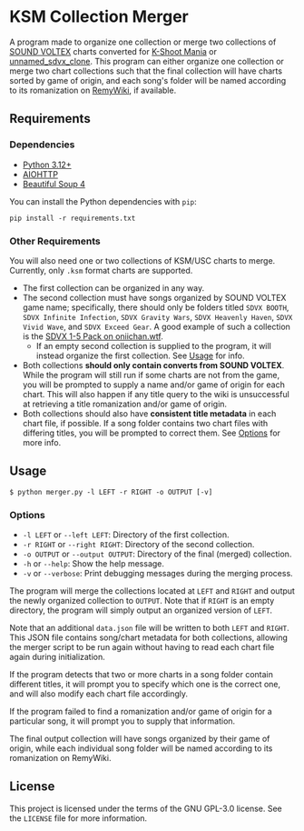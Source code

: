 # KSM Collection Merger
A program made to organize one collection or merge two collections of [SOUND VOLTEX](https://en.wikipedia.org/wiki/Sound_Voltex) charts converted for [K-Shoot Mania](https://kshootmania.com) or [unnamed\_sdvx\_clone](https://github.com/Drewol/unnamed-sdvx-clone). This program can either organize one collection or merge two chart collections such that the final collection will have charts sorted by game of origin, and each song's folder will be named according to its romanization on [RemyWiki](https://remywiki.com), if available.

## Requirements
### Dependencies
* [Python 3.12+](https://python.org)
* [AIOHTTP](https://docs.aiohttp.org/en/stable/)
* [Beautiful Soup 4](https://www.crummy.com/software/BeautifulSoup/)

You can install the Python dependencies with `pip`:
```
pip install -r requirements.txt
```

### Other Requirements
You will also need one or two collections of KSM/USC charts to merge. Currently, only `.ksm` format charts are supported.
* The first collection can be organized in any way.
* The second collection must have songs organized by SOUND VOLTEX game name; specifically, there should only be folders titled `SDVX BOOTH`, `SDVX Infinite Infection`, `SDVX Gravity Wars`, `SDVX Heavenly Haven`, `SDVX Vivid Wave`, and `SDVX Exceed Gear`. A good example of such a collection is the [SDVX 1-5 Pack on oniichan.wtf](https://oniichan.wtf/help/songs.html).
    * If an empty second collection is supplied to the program, it will instead organize the first collection. See [Usage](#usage) for info.
* Both collections **should only contain converts from SOUND VOLTEX**. While the program will still run if some charts are not from the game, you will be prompted to supply a name and/or game of origin for each chart. This will also happen if any title query to the wiki is unsuccessful at retrieving a title romanization and/or game of origin.
* Both collections should also have **consistent title metadata** in each chart file, if possible. If a song folder contains two chart files with differing titles, you will be prompted to correct them. See [Options](#options) for more info.

## Usage
```console
$ python merger.py -l LEFT -r RIGHT -o OUTPUT [-v]
```

### Options
* `-l LEFT` or `--left LEFT`: Directory of the first collection.
* `-r RIGHT` or `--right RIGHT`: Directory of the second collection.
* `-o OUTPUT` or `--output OUTPUT`: Directory of the final (merged) collection.
* `-h` or `--help`: Show the help message.
* `-v` or `--verbose`: Print debugging messages during the merging process.

The program will merge the collections located at `LEFT` and `RIGHT` and output the newly organized collection to `OUTPUT`. Note that if `RIGHT` is an empty directory, the program will simply output an organized version of `LEFT`.

Note that an additional `data.json` file will be written to both `LEFT` and `RIGHT`. This JSON file contains song/chart metadata for both collections, allowing the merger script to be run again without having to read each chart file again during initialization.

If the program detects that two or more charts in a song folder contain different titles, it will prompt you to specify which one is the correct one, and will also modify each chart file accordingly.

If the program failed to find a romanization and/or game of origin for a particular song, it will prompt you to supply that information.

The final output collection will have songs organized by their game of origin, while each individual song folder will be named according to its romanization on RemyWiki.

## License
This project is licensed under the terms of the GNU GPL-3.0 license. See the `LICENSE` file for more information.
